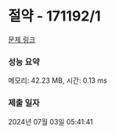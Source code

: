 # 절약 - 171192/1 

[문제 링크](https://level.goorm.io/exam/171192/%EC%A0%88%EC%95%BD/quiz/1) 

### 성능 요약

메모리: 42.23 MB, 시간: 0.13 ms

### 제출 일자

2024년 07월 03일 05:41:41

